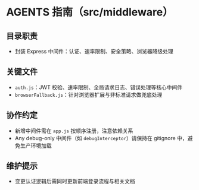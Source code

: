 # AGENTS 指南（src/middleware）

## 目录职责
- 封装 Express 中间件：认证、速率限制、安全策略、浏览器降级处理

## 关键文件
- `auth.js`：JWT 校验、速率限制、全局请求日志、错误处理等核心中间件
- `browserFallback.js`：针对浏览器扩展与非标准请求做兜底处理

## 协作约定
- 新增中间件需在 `app.js` 按顺序注册，注意依赖关系
- Any debug-only 中间件（如 `debugInterceptor`）请保持在 gitignore 中，避免生产环境加载

## 维护提示
- 变更认证逻辑后需同时更新前端登录流程与相关文档
